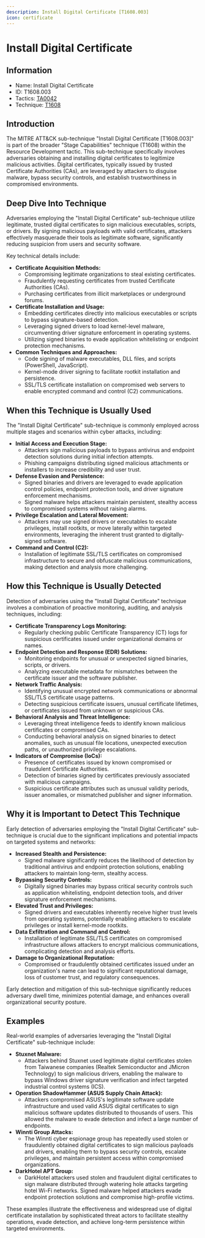 ```yaml
---
description: Install Digital Certificate [T1608.003]
icon: certificate
---
```


# Install Digital Certificate

## Information

* Name: Install Digital Certificate
* ID: T1608.003
* Tactics: [TA0042](../)
* Technique: [T1608](./)

## Introduction

The MITRE ATT\&CK sub-technique "Install Digital Certificate \[T1608.003]" is part of the broader "Stage Capabilities" technique (T1608) within the Resource Development tactic. This sub-technique specifically involves adversaries obtaining and installing digital certificates to legitimize malicious activities. Digital certificates, typically issued by trusted Certificate Authorities (CAs), are leveraged by attackers to disguise malware, bypass security controls, and establish trustworthiness in compromised environments.

## Deep Dive Into Technique

Adversaries employing the "Install Digital Certificate" sub-technique utilize legitimate, trusted digital certificates to sign malicious executables, scripts, or drivers. By signing malicious payloads with valid certificates, attackers effectively masquerade their tools as legitimate software, significantly reducing suspicion from users and security software.

Key technical details include:

* **Certificate Acquisition Methods:**
  * Compromising legitimate organizations to steal existing certificates.
  * Fraudulently requesting certificates from trusted Certificate Authorities (CAs).
  * Purchasing certificates from illicit marketplaces or underground forums.
* **Certificate Installation and Usage:**
  * Embedding certificates directly into malicious executables or scripts to bypass signature-based detection.
  * Leveraging signed drivers to load kernel-level malware, circumventing driver signature enforcement in operating systems.
  * Utilizing signed binaries to evade application whitelisting or endpoint protection mechanisms.
* **Common Techniques and Approaches:**
  * Code signing of malware executables, DLL files, and scripts (PowerShell, JavaScript).
  * Kernel-mode driver signing to facilitate rootkit installation and persistence.
  * SSL/TLS certificate installation on compromised web servers to enable encrypted command and control (C2) communications.

## When this Technique is Usually Used

The "Install Digital Certificate" sub-technique is commonly employed across multiple stages and scenarios within cyber attacks, including:

* **Initial Access and Execution Stage:**
  * Attackers sign malicious payloads to bypass antivirus and endpoint detection solutions during initial infection attempts.
  * Phishing campaigns distributing signed malicious attachments or installers to increase credibility and user trust.
* **Defense Evasion and Persistence:**
  * Signed binaries and drivers are leveraged to evade application control policies, endpoint protection tools, and driver signature enforcement mechanisms.
  * Signed malware helps attackers maintain persistent, stealthy access to compromised systems without raising alarms.
* **Privilege Escalation and Lateral Movement:**
  * Attackers may use signed drivers or executables to escalate privileges, install rootkits, or move laterally within targeted environments, leveraging the inherent trust granted to digitally-signed software.
* **Command and Control (C2):**
  * Installation of legitimate SSL/TLS certificates on compromised infrastructure to secure and obfuscate malicious communications, making detection and analysis more challenging.

## How this Technique is Usually Detected

Detection of adversaries using the "Install Digital Certificate" technique involves a combination of proactive monitoring, auditing, and analysis techniques, including:

* **Certificate Transparency Logs Monitoring:**
  * Regularly checking public Certificate Transparency (CT) logs for suspicious certificates issued under organizational domains or names.
* **Endpoint Detection and Response (EDR) Solutions:**
  * Monitoring endpoints for unusual or unexpected signed binaries, scripts, or drivers.
  * Analyzing executable metadata for mismatches between the certificate issuer and the software publisher.
* **Network Traffic Analysis:**
  * Identifying unusual encrypted network communications or abnormal SSL/TLS certificate usage patterns.
  * Detecting suspicious certificate issuers, unusual certificate lifetimes, or certificates issued from unknown or suspicious CAs.
* **Behavioral Analysis and Threat Intelligence:**
  * Leveraging threat intelligence feeds to identify known malicious certificates or compromised CAs.
  * Conducting behavioral analysis on signed binaries to detect anomalies, such as unusual file locations, unexpected execution paths, or unauthorized privilege escalations.
* **Indicators of Compromise (IoCs):**
  * Presence of certificates issued by known compromised or fraudulent Certificate Authorities.
  * Detection of binaries signed by certificates previously associated with malicious campaigns.
  * Suspicious certificate attributes such as unusual validity periods, issuer anomalies, or mismatched publisher and signer information.

## Why it is Important to Detect This Technique

Early detection of adversaries employing the "Install Digital Certificate" sub-technique is crucial due to the significant implications and potential impacts on targeted systems and networks:

* **Increased Stealth and Persistence:**
  * Signed malware significantly reduces the likelihood of detection by traditional antivirus and endpoint protection solutions, enabling attackers to maintain long-term, stealthy access.
* **Bypassing Security Controls:**
  * Digitally signed binaries may bypass critical security controls such as application whitelisting, endpoint detection tools, and driver signature enforcement mechanisms.
* **Elevated Trust and Privileges:**
  * Signed drivers and executables inherently receive higher trust levels from operating systems, potentially enabling attackers to escalate privileges or install kernel-mode rootkits.
* **Data Exfiltration and Command and Control:**
  * Installation of legitimate SSL/TLS certificates on compromised infrastructure allows attackers to encrypt malicious communications, complicating detection and analysis efforts.
* **Damage to Organizational Reputation:**
  * Compromised or fraudulently obtained certificates issued under an organization's name can lead to significant reputational damage, loss of customer trust, and regulatory consequences.

Early detection and mitigation of this sub-technique significantly reduces adversary dwell time, minimizes potential damage, and enhances overall organizational security posture.

## Examples

Real-world examples of adversaries leveraging the "Install Digital Certificate" sub-technique include:

* **Stuxnet Malware:**
  * Attackers behind Stuxnet used legitimate digital certificates stolen from Taiwanese companies (Realtek Semiconductor and JMicron Technology) to sign malicious drivers, enabling the malware to bypass Windows driver signature verification and infect targeted industrial control systems (ICS).
* **Operation ShadowHammer (ASUS Supply Chain Attack):**
  * Attackers compromised ASUS's legitimate software update infrastructure and used valid ASUS digital certificates to sign malicious software updates distributed to thousands of users. This allowed the malware to evade detection and infect a large number of endpoints.
* **Winnti Group Attacks:**
  * The Winnti cyber espionage group has repeatedly used stolen or fraudulently obtained digital certificates to sign malicious payloads and drivers, enabling them to bypass security controls, escalate privileges, and maintain persistent access within compromised organizations.
* **DarkHotel APT Group:**
  * DarkHotel attackers used stolen and fraudulent digital certificates to sign malware distributed through watering hole attacks targeting hotel Wi-Fi networks. Signed malware helped attackers evade endpoint protection solutions and compromise high-profile victims.

These examples illustrate the effectiveness and widespread use of digital certificate installation by sophisticated threat actors to facilitate stealthy operations, evade detection, and achieve long-term persistence within targeted environments.
